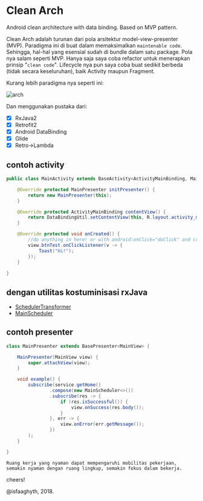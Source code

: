 # Clean Arch
Android clean architecture with data binding. Based on MVP pattern.

Clean Arch adalah turunan dari pola arsitektur model-view-presenter (MVP). Paradigma ini di buat dalam memaksimalkan `maintenable code`. Sehingga, hal-hal yang esensial sudah di bundle dalam satu package.
Pola nya salam seperti MVP. Hanya saja saya coba refactor untuk menerapkan prinsip "`clean code`". Lifecycle nya pun saya coba buat sedikit berbeda (tidak secara keseluruhan), baik Activity maupun Fragment.

Kurang lebih paradigma nya seperti ini:

![arch](https://raw.githubusercontent.com/isfaaghyth/Clean-Architecture/master/lifecycle.png)

Dan menggunakan pustaka dari:
- [x] RxJava2
- [x] Retrofit2
- [x] Android DataBinding
- [x] Glide
- [x] Retro->Lambda

## contoh activity

```java
public class MainActivity extends BaseActivity<ActivityMainBinding, MainPresenter> implements MainView {

    @Override protected MainPresenter initPresenter() {
        return new MainPresenter(this);
    }

    @Override protected ActivityMainBinding contentView() {
        return DataBindingUtil.setContentView(this, R.layout.activity_main);
    }

    @Override protected void onCreated() {
        //do anything in here! or with android:onClick="doClick" and create doClick(view) method in this place.
        view.btnTest.onClickListener(v -> {
            Toast("Hi!");
        });
    }
    
}
```

## dengan utilitas kostuminisasi rxJava
- [SchedulerTransformer](https://github.com/isfaaghyth/Clean-Architecture/blob/master/app/src/main/java/isfaaghyth/app/cleanarch/util/rx/SchedulerTransformer.java)
- [MainScheduler](https://github.com/isfaaghyth/Clean-Architecture/blob/master/app/src/main/java/isfaaghyth/app/cleanarch/util/rx/MainScheduler.java)

## contoh presenter

```java
class MainPresenter extends BasePresenter<MainView> {

    MainPresenter(MainView view) {
        super.attachView(view);
    }

    void example() {
        subscribe(service.getHome()
                .compose(new MainScheduler<>())
                .subscribe(res -> {
                    if (res.isSuccessful()) {
                        view.onSuccess(res.body());
                    }
                }, err -> {
                    view.onError(err.getMessage());
                })
        );
    }

}
```

`Ruang kerja yang nyaman dapat mempengaruhi mobilitas pekerjaan, semakin nyaman dengan ruang lingkup, semakin fokus dalam bekerja.`

cheers!

@isfaaghyth, 2018.
